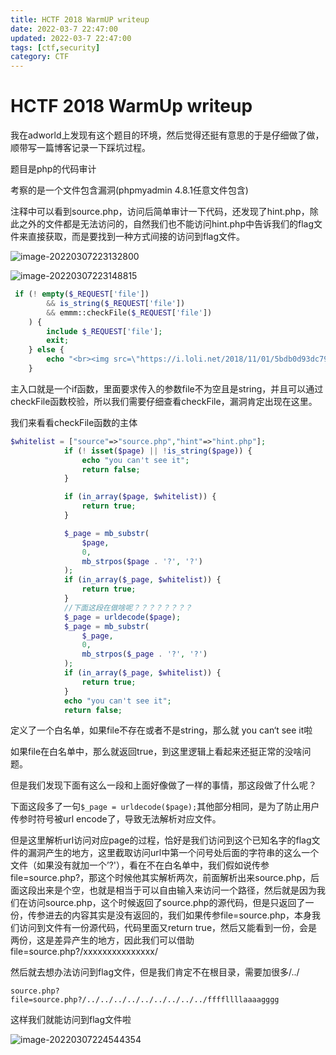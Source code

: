 ```yaml
---
title: HCTF 2018 WarmUP writeup
date: 2022-03-7 22:47:00
updated: 2022-03-7 22:47:00
tags: [ctf,security]
category: CTF
---
```

# HCTF 2018 WarmUp writeup

我在adworld上发现有这个题目的环境，然后觉得还挺有意思的于是仔细做了做，顺带写一篇博客记录一下踩坑过程。

题目是php的代码审计

考察的是一个文件包含漏洞(phpmyadmin 4.8.1任意文件包含)

注释中可以看到source.php，访问后简单审计一下代码，还发现了hint.php，除此之外的文件都是无法访问的，自然我们也不能访问hint.php中告诉我们的flag文件来直接获取，而是要找到一种方式间接的访问到flag文件。

![image-20220307223132800](https://ek1ng-typora.oss-cn-hangzhou.aliyuncs.com/img/image-20220307223132800.png)

![image-20220307223148815](https://ek1ng-typora.oss-cn-hangzhou.aliyuncs.com/img/image-20220307223148815.png)

```php
 if (! empty($_REQUEST['file'])
        && is_string($_REQUEST['file'])
        && emmm::checkFile($_REQUEST['file'])
    ) {
        include $_REQUEST['file'];
        exit;
    } else {
        echo "<br><img src=\"https://i.loli.net/2018/11/01/5bdb0d93dc794.jpg\" />";
    }  
```

主入口就是一个if函数，里面要求传入的参数file不为空且是string，并且可以通过checkFile函数校验，所以我们需要仔细查看checkFile，漏洞肯定出现在这里。

我们来看看checkFile函数的主体

```php
$whitelist = ["source"=>"source.php","hint"=>"hint.php"];
            if (! isset($page) || !is_string($page)) {
                echo "you can't see it";
                return false;
            }

            if (in_array($page, $whitelist)) {
                return true;
            }

            $_page = mb_substr(
                $page,
                0,
                mb_strpos($page . '?', '?')
            );
            if (in_array($_page, $whitelist)) {
                return true;
            }
			//下面这段在做啥呢？？？？？？？？
            $_page = urldecode($page);
            $_page = mb_substr(
                $_page,
                0,
                mb_strpos($_page . '?', '?')
            );
            if (in_array($_page, $whitelist)) {
                return true;
            }
            echo "you can't see it";
            return false;
```

定义了一个白名单，如果file不存在或者不是string，那么就 you can‘t see it啦

如果file在白名单中，那么就返回true，到这里逻辑上看起来还挺正常的没啥问题。

但是我们发现下面有这么一段和上面好像做了一样的事情，那这段做了什么呢？

下面这段多了一句`$_page = urldecode($page);`其他部分相同，是为了防止用户传参时符号被url encode了，导致无法解析对应文件。

但是这里解析url访问对应page的过程，恰好是我们访问到这个已知名字的flag文件的漏洞产生的地方，这里截取访问url中第一个问号处后面的字符串的这么一个文件（如果没有就加一个’?'），看在不在白名单中，我们假如说传参file=source.php?，那这个时候他其实解析两次，前面解析出来source.php，后面这段出来是个空，也就是相当于可以自由输入来访问一个路径，然后就是因为我们在访问source.php，这个时候返回了source.php的源代码，但是只返回了一份，传参进去的内容其实是没有返回的，我们如果传参file=source.php，本身我们访问到文件有一份源代码，代码里面又return true，然后又能看到一份，会是两份，这是差异产生的地方，因此我们可以借助file=source.php?/xxxxxxxxxxxxxxx/

然后就去想办法访问到flag文件，但是我们肯定不在根目录，需要加很多/../

```
source.php?file=source.php?/../../../../../../../../../ffffllllaaaagggg
```

这样我们就能访问到flag文件啦

![image-20220307224544354](https://ek1ng-typora.oss-cn-hangzhou.aliyuncs.com/img/image-20220307224544354.png)